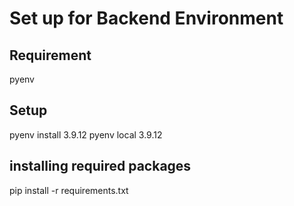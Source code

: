 # Set up for Backend Environment

## Requirement
pyenv

## Setup
pyenv install 3.9.12
pyenv local 3.9.12

## installing required packages
pip install -r requirements.txt